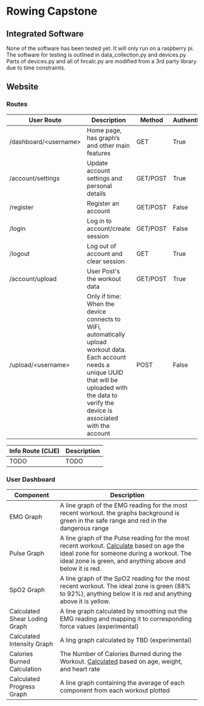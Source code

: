 # Rowing Capstone  

## Integrated Software  
None of the software has been tested yet. It will only run on a raspberry pi.  
The software for testing is outlined in data_collection.py and devices.py  
Parts of devices.py and all of hrcalc.py are modified from a 3rd party library due to time constraints.  

## Website  

### Routes 

| User Route            | Description                                   | Method   | Authenticated |
| --------------------- | --------------------------------------------- | -------- | ------------- |
| /dashboard/\<username> | Home page, has graph’s and other main features| GET      | True          |
| /account/settings     | Update account settings and personal details  | GET/POST | True          |
| /register             | Register an account                           | GET/POST | False         |
| /login                | Log in to account/create session              | GET/POST | False         |
| /logout               | Log out of account and clear session          | GET      | True          |
| /account/upload       | User Post's the workout data                  | GET/POST | True          |
| /upload/\<username>    | Only if time: When the device connects to WiFi, automatically upload workout data. Each account needs a unique UUID that will be uploaded with the data to verify the device is associated with the account | POST     | False         |  

| Info Route (CIJE) | Description |
| ----------------- | ----------- |
| TODO              | TODO        |  

### User Dashboard  

| Component                     | Description | 
| ----------------------------- | ----------- |
| EMG Graph                     | A line graph of the EMG reading for the most recent workout. the graphs background is green in the safe range and red in the dangerous range |
| Pulse Graph                   | A line graph of the Pulse reading for the most recent workout. [Calculate](http://diet.mayoclinic.org/diet/move/how-to-measure-exercise-intensity?xid=nl_MayoClinicDiet_20160523) based on age the ideal zone for someone during a workout. The ideal zone is green, and anything above and below it is red. |
| SpO2 Graph                    | A line graph of the SpO2 reading for the most recent workout.  The ideal zone is green (88% to 92%), anything below it is red and anything above it is yellow. |
| Calculated Shear Loding Graph | A line graph calculated by smoothing out the EMG reading and mapping it to corresponding force values (experimental) |
| Calculated Intensity Graph    | A ling graph calculated by TBD (experimental) |
| Calories Burned Calculation   | The Number of Calories Burned during the Workout. [Calculated](https://burned-calories.com/heart-rate) based on age, weight, and heart rate | 
| Calculated Progress Graph     | A line graph containing the average of each component from each workout plotted |